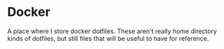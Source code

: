 # Docker

A place where I store docker dotfiles.
These aren't really home directory kinds of dotfiles, but still files that will be useful to have for reference.
